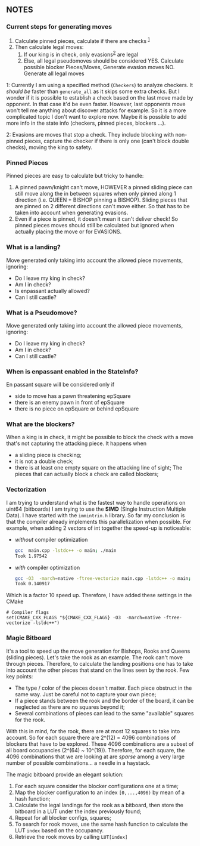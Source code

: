 NOTES
---
### Current steps for generating moves
1. Calculate pinned pieces, calculate if there are checks <sup>[1](#myfootnote1)</sup>
1. Then calculate legal moves:
    1. If our king is in check, only evasions<sup>[2](#myfootnote1)</sup> are legal
    1. Else, all legal pseudomoves should be considered
YES. Calculate possible blocker Pieces/Moves, Generate evasion moves
NO. Generate all legal moves

<a name="myfootnote1">1</a>: Currently I am using a specified method (`Checkers`) to analyze checkers. It *should be* faster than `generate_all` as it skips some extra checks. But I wonder if it is possible to establish a check based on the last move made by opponent. In that case it'd be even faster. However, last opponents move won't tell me anything about discover attacks for example. So it is a more complicated topic I don't want to explore now. Maybe it is possible to add more info in the state info (checkers, pinned pieces, blockers ...).

<a name="myfootnote1">2</a>: Evasions are moves that stop a check. They include blocking with non-pinned pieces, capture the checker if there is only one (can't block double checks), moving the king to safety.

### Pinned Pieces
Pinned pieces are easy to calculate but tricky to handle:
1. A pinned pawn/knight can't move, HOWEVER a pinned sliding piece can still move along the in between squares when only pinned along 1 direction (i.e. QUEEN + BISHOP pinning a BISHOP).  Sliding pieces that are pinned on 2 different directions  can't move either. So that has to be taken into account when generating evasions. 
2. Even if a piece is pinned, it doesn't mean it can't deliver check! So pinned pieces moves should still be calculated but ignored when actually placing the move or for EVASIONS.

### What is a landing?
Move generated only taking into account the allowed piece movements, ignoring:
* Do I leave my king in check?
* Am I in check?
* Is enpassant actually allowed?
* Can I still castle?

### What is a Pseudomove?
Move generated only taking into account the allowed piece movements, ignoring:
* Do I leave my king in check?
* Am I in check?
* Can I still castle?

### When is enpassant enabled in the StateInfo?
En passant square will be considered only if
* side to move has a pawn threatening epSquare
* there is an enemy pawn in front of epSquare
* there is no piece on epSquare or behind epSquare

### What are the blockers?
When a king is in check, it might be possible to block the check with a move that's not capturing the attacking piece.
It happens when
* a sliding piece is checking;
* it is not a double check;
* there is at least one empty square on the attacking line of sight;
The pieces that can actually block a check are called blockers;

### Vectorization

I am trying to understand what is the fastest way to handle operations on uint64 (bitboards)
I am trying to use the **SIMD** (Single Instruction Multiple Data).
I have started with the `immintrin.h` library. 
So far my conclusion is that the compiler already implements this parallelization when possible.
For example, when adding 2 vectors of int together the speed-up is noticeable:
* *without* compiler optimization
    ```bash
    gcc  main.cpp -lstdc++ -o main; ./main
    Took 1.97542
    ```
* *with* compiler optimization
    ```bash
    gcc -O3  -march=native -ftree-vectorize main.cpp -lstdc++ -o main; ./main
    Took 0.140917
    ```
Which is a factor 10 speed up.
Therefore, I have added these settings in the CMake
```
# Compiler flags
set(CMAKE_CXX_FLAGS "${CMAKE_CXX_FLAGS} -O3  -march=native -ftree-vectorize -lstdc++")
```

### Magic Bitboard
It's a tool to speed up the move generation for Bishops, Rooks and Queens (sliding pieces). Let's take the rook as an example.
The rook can't move through pieces. Therefore, to calculate the landing positions one has to take into account the other pieces that stand on the lines seen by the rook. 
Few key points:
* The type / color of the pieces doesn't matter. Each piece obstruct in the same way. Just be careful not to capture your own piece;
* If a piece stands between the rook and the border of the board, it can be neglected as there are no squares beyond it;
* Several combinations of pieces can lead to the same "available" squares for the rook.


With this in mind, for the rook, there are at most 12 squares to take into account.
So for each square there are 2^(12) = 4096 combinations of blockers that have to be explored. These 4096 combinations are a subset of all board occupancies (2^(64) ~ 10^(19)). Therefore, for each square, the 4096 combinations that we are looking at are *sparse* among a very large number of possible combinations... a needle in a haystack.

The magic bitboard provide an elegant solution:
1. For each square consider the blocker configurations one at a time;
1. Map the blocker configuration to an index `[0,...,4096)` by mean of a hash function;
1. Calculate the legal landings for the rook as a bitboard, then store the bitboard in a LUT under the index previously found;
1. Repeat for all blocker configs, squares;
1. To search for rook moves, use the same hash function to calculate the LUT `index` based on the occupancy. 
1. Retrieve the rook moves by calling `LUT[index]`